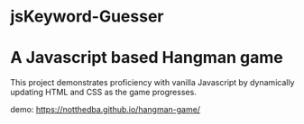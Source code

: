 # jsKeyword-Guesser
# A Javascript based Hangman game

This project demonstrates proficiency with vanilla Javascript by dynamically updating HTML and CSS as the game progresses.

demo: <https://notthedba.github.io/hangman-game/>
